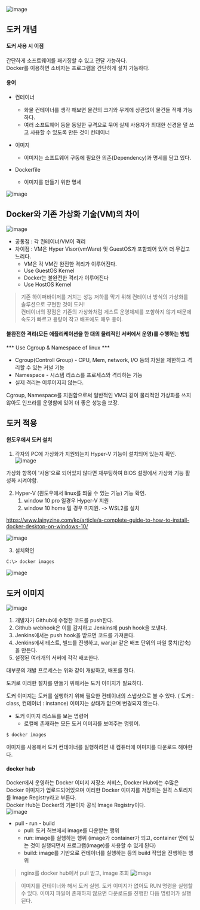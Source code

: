 ![image](https://user-images.githubusercontent.com/67637716/171313879-18caa349-b6a1-4e89-b22a-f0a8f4db58b4.png)  

## 도커 개념

#### 도커 사용 시 이점
간단하게 소프트웨어를 패키징할 수 있고 전달 가능하다.  
Docker를 이용하면 소비자는 프로그램을 간단하게 설치 가능하다.  

#### 용어
* 컨테이너
  * 화물 컨테이너를 생각 해보면 물건의 크기와 무게에 상관없이 물건들 적재 가능하다.
  * 여러 소프트웨어 등을 동일한 규격으로 묶어 실제 사용자가 최대한 신경을 덜 쓰고 사용할 수 있도록 만든 것이 컨테이너

* 이미지
  * 이미지는 소프트웨어 구동에 필요한 의존(Dependency)과 명세를 담고 있다.

* Dockerfile
  * 이미지를 만들기 위한 명세  


![image](https://user-images.githubusercontent.com/67637716/171314646-70d49941-a77b-48eb-9ed5-8f554e602e0c.png)


## Docker와 기존 가상화 기술(VM)의 차이
![image](https://user-images.githubusercontent.com/67637716/171314213-665be914-8212-4dea-acbc-b6741778c026.png)

* 공통점 : 각 컨테이너/VM이 격리  
* 차이점 : VM은 Hyper Visor(vmWare) 및 GuestOS가 포함되어 있어 더 무겁고 느리다.
  * VM은 각 VM간 완전한 격리가 이루어진다.
  * Use GuestOS Kernel
  * Docker는 불완전한 격리가 이루어진다
  * Use HostOS Kernel

> 기존 하이퍼바이저를 거치는 성능 저하를 막기 위해 컨테이너 방식의 가상화를 솔루션으로 구현한 것이 도커!  
> 컨테이너의 장점은 기존의 가상화처럼 게스트 운영체제를 포함하지 않기 때문에 속도가 빠르고 용량이 작고 배포에도 매우 용이.


#### 불완전한 격리(모든 애플리케이션을 한 대의 물리적인 서버에서 운영)를 수행하는 방법  
*** Use Cgroup & Namespace of linux ***
* Cgroup(Controll Group) - CPU, Mem, network, I/O 등의 자원을 제한하고 격리할 수 있는 커널 기능
* Namespace - 시스템 리소스를 프로세스와 격리하는 기능
* 실제 격리는 이루어지지 않는다.

Cgroup, Namespace를 지원함으로써 일반적인 VM과 같이 물리적인 가상화를 쓰지 않아도 인프라를 운영함에 있어 더 좋은 성능을 보장.  


## 도커 적용

#### 윈도우에서 도커 설치
1. 각자의 PC에 가상화가 지원되는지 Hyper-V 기능이 설치되어 있는지 확인.  
![image](https://user-images.githubusercontent.com/67637716/171318219-4b0ab7b7-bde0-47a8-a2bb-653da0b75011.png)  

가상화 항목이 '사용'으로 되어있지 않다면 재부팅하여 BIOS 설정에서 가상화 기능 활성화 시켜야함.  

2. Hyper-V (윈도우에서 linux를 띄울 수 있는 기능) 기능 확인.
   1. window 10 pro 일경우 Hyper-V 지원
   2. window 10 home 일 경우 미지원. -> WSL2를 설치

https://www.lainyzine.com/ko/article/a-complete-guide-to-how-to-install-docker-desktop-on-windows-10/

![image](https://user-images.githubusercontent.com/67637716/171343684-113fdae4-9ffc-4480-918c-8c7bb549564f.png)  

3. 설치확인 
``` 
C:\> docker images
```  
![image](https://user-images.githubusercontent.com/67637716/171344055-c27fcbf0-0e79-4535-a604-cd96007a99f6.png)  



## 도커 이미지
![image](https://user-images.githubusercontent.com/67637716/171317248-744d7ba3-caa0-4fb2-a49b-d5485271fbcc.png)  

1. 개발자가 Github에 수정한 코드를 push한다.  
2. Github webhook은 이를 감지하고 Jenkins에 push hook을 보낸다.  
3. Jenkins에서는 push hook을 받으면 코드를 가져온다.  
4. Jenkins에서 테스트, 빌드를 진행하고, war.jar 같은 배포 단위의 파일 뭉치(압축)을 만든다.  
5. 설정된 여러개의 서버에 각각 배포한다.  

대부분의 개발 프로세스는 위와 같이 개발하고, 배포를 한다.  

도커로 이러한 절차를 만들기 위해서는 도커 이미지가 필요하다.  

도커 이미지는 도커를 실행하기 위해 필요한 컨테이너의 스냅샷으로 볼 수 있다. ( 도커 : class, 컨테이너 : instance)
이미지는 상태가 없으며 변경되지 않는다.  

* 도커 이미지 리스트를 보는 명령어
  * 로컬에 존재하는 모든 도커 이미지를 보여주는 명령어.  
``` ruby
$ docker images
```  

이미지를 사용해서 도커 컨테이너를 실행하려면 내 컴퓨터에 이미지를 다운로드 해야한다.  

#### docker hub
Docker에서 운영하는 Docker 이미지 저장소 서비스,  Docker Hub에는 수많은 Docker 이미지가 업로드되어있으며 이러한 Docker 이미지를 저장하는 원격 스토리지를 Image Registry라고 부른다.  
 Docker Hub는 Docker의 기본이자 공식 Image Registry이다.  
![image](https://user-images.githubusercontent.com/67637716/171349034-edda8aab-1631-4607-adba-4145ad0e7551.png)  
 
 
* pull - run - build
  * pull: 도커 허브에서 image를 다운받는 행위
  * run: image를 실행하는 행위 (image가 container가 되고, container 안에 있는 것이 실행되면서 프로그램(image)를 사용할 수 있게 된다)
  * build: image를 기반으로 컨테이너를 실행하는 등의 build 작업을 진행하는 행위


> nginx를 docker hub에서 pull 받고, image 조회
![image](https://user-images.githubusercontent.com/67637716/171348998-509caf16-8145-4c97-91b5-0e18621e24eb.png)  

> 이미지를 컨테이너화 해서 도커 실행.
> 도커 이미지가 없어도 RUN 명령을 실행할 수 있다. 이미지 파일이 존재하지 않으면 다운로드를 진행한 다음 명령어가 실행된다.  








